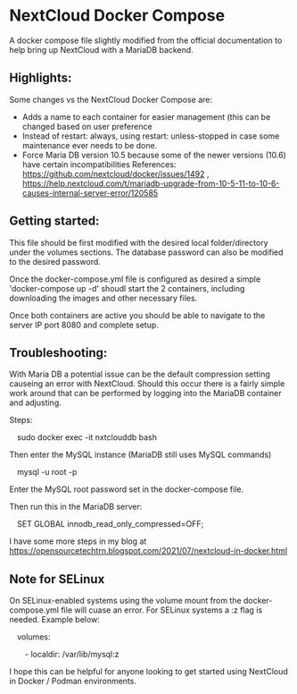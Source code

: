 # NextCloud Docker Compose
A docker compose file slightly modified from the official documentation to help bring up NextCloud with a MariaDB backend.

## Highlights:
Some changes vs the NextCloud Docker Compose are:
 - Adds a name to each container for easier management (this can be changed based on user preference
 - Instead of restart: always, using restart: unless-stopped in case some maintenance ever needs to be done.
 - Force Maria DB version 10.5 because some of the newer versions (10.6) have certain incompatibilities
   References: https://github.com/nextcloud/docker/issues/1492 , https://help.nextcloud.com/t/mariadb-upgrade-from-10-5-11-to-10-6-causes-internal-server-error/120585


## Getting started:
This file should be first modified with the desired local folder/directory under the volumes sections. The database password can also be modified to the desired password.

Once the docker-compose.yml file is configured as desired a simple 'docker-compose up -d' shoudl start the 2 containers, including downloading the images and other necessary files. 

Once both containers are active you should be able to navigate to the server IP port 8080 and complete setup. 

## Troubleshooting:
With Maria DB a potential issue can be the default compression setting causeing an error with NextCloud. Should this occur there is a fairly simple work around that can be performed by logging into the MariaDB container and adjusting. 

Steps:

&ensp;&ensp;sudo docker exec -it nxtclouddb bash

Then enter the MySQL instance (MariaDB still uses MySQL commands)

&ensp;&ensp;mysql -u root -p

Enter the MySQL root password set in the docker-compose file.

Then run this in the MariaDB server:

&ensp;&ensp;SET GLOBAL innodb_read_only_compressed=OFF;
  
I have some more steps in my blog at https://opensourcetechtrn.blogspot.com/2021/07/nextcloud-in-docker.html
 
## Note for SELinux
On SELinux-enabled systems using the volume mount from the docker-compose.yml file will cuase an error. For SELinux systems a :z flag is needed. Example below:

&ensp;&ensp;volumes:

&ensp;&ensp;&ensp;&ensp;- localdir: /var/lib/mysql:z
  
I hope this can be helpful for anyone looking to get started using NextCloud in Docker / Podman environments. 
